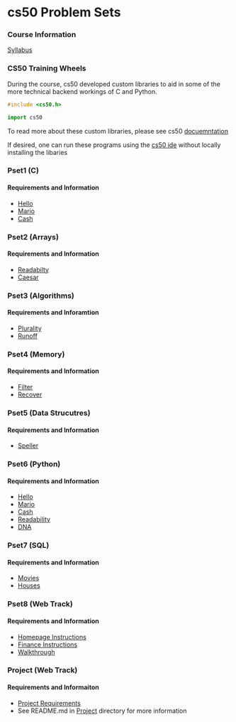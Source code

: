 # cs50 Problem Sets

### Course Information
[Syllabus](https://cs50.harvard.edu/x/2020/syllabus/)

### CS50 Training Wheels
During the course, cs50 developed custom libraries to aid in some of the more technical backend workings of C and Python.

```c
#include <cs50.h>
```

```python
import cs50
```

To read more about these custom libraries, please see cs50 [docuemntation](https://cs50.readthedocs.io/libraries/cs50/)

If desired, one can run these programs using the [cs50 ide](https://ide.cs50.io) without locally installing the libaries

### Pset1 (C)
#### Requirements and Information
* [Hello](https://cs50.harvard.edu/x/2020/psets/1/hello/)
* [Mario](https://cs50.harvard.edu/x/2020/psets/1/mario/less/)
* [Cash](https://cs50.harvard.edu/x/2020/psets/1/cash/)

### Pset2 (Arrays)
#### Requirements and Information
* [Readabilty](https://cs50.harvard.edu/x/2020/psets/2/readability/)
* [Caesar](https://cs50.harvard.edu/x/2020/psets/2/caesar/)

### Pset3 (Algorithms)
#### Requirements and Inforamtion
* [Plurality](https://cs50.harvard.edu/x/2020/psets/3/plurality/)
* [Runoff](https://cs50.harvard.edu/x/2020/psets/3/runoff/)

### Pset4 (Memory)
#### Requirements and Information
* [Filter](https://cs50.harvard.edu/x/2020/psets/4/filter/less/#:~:text=wget%20https://cdn.cs50.net/2019/fall/psets/4/filter/less/filter.zip)
* [Recover](https://cs50.harvard.edu/x/2020/psets/4/recover/)

### Pset5 (Data Strucutres)
#### Requirements and Information
* [Speller](https://cs50.harvard.edu/x/2020/psets/5/speller/)

### Pset6 (Python)
#### Requirements and Information
* [Hello](https://cs50.harvard.edu/x/2020/psets/6/hello/)
* [Mario](https://cs50.harvard.edu/x/2020/psets/6/mario/less/)
* [Cash](https://cs50.harvard.edu/x/2020/psets/6/cash/)
* [Readability](https://cs50.harvard.edu/x/2020/psets/6/readability/)
* [DNA](https://cs50.harvard.edu/x/2020/psets/6/dna/)

### Pset7 (SQL)
#### Requirements and Information
* [Movies](https://cs50.harvard.edu/x/2020/psets/7/movies/#:~:text=cs50/problems/2020/x/movies)
* [Houses](https://cs50.harvard.edu/x/2020/psets/7/houses/#:~:text=https://cdn.cs50.net/2019/fall/psets/7/houses/houses.zip)

### Pset8 (Web Track)
#### Requirements and Information
* [Homepage Instructions](https://cs50.harvard.edu/x/2020/tracks/web/homepage/)
* [Finance Instructions](https://cs50.harvard.edu/x/2020/tracks/web/finance/)
* [Walkthrough](https://cs50.harvard.edu/x/2020/tracks/web/)

### Project (Web Track)
#### Requirements and Informaiton
* [Project Requirements](https://cs50.harvard.edu/x/2020/project/)
* See README.md in [Project](https://github.com/jeffschaper/cs50/tree/master/project) directory for more information